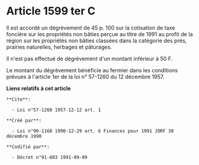 # Article 1599 ter C

Il est accordé un dégrèvement de 45 p. 100 sur la cotisation de taxe foncière sur les propriétés non bâties perçue au titre
de 1991 au profit de la région sur les propriétés non bâties classées dans la catégorie des prés, prairies naturelles,
herbages et pâturages.

Il n'est pas effectué de dégrèvement d'un montant inférieur à 50 F.

Le montant du dégrèvement bénéficie au fermier dans les conditions prévues à l'article 1er de la loi n° 57-1260 du 12
décembre 1957.

**Liens relatifs à cet article**

	**Cite**:

	  - Loi n°57-1260 1957-12-12 art. 1

	**Créé par**:

	  - Loi n°90-1168 1990-12-29 art. 6 Finances pour 1991 JORF 30 décembre 1990

	**Codifié par**:

	  - Décret n°91-883 1991-09-09
